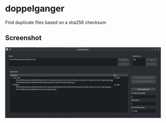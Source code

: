 # doppelganger

Find duplicate files based on a sha256 checksum

## Screenshot

![doppelganger](./img/doppelganger.png)